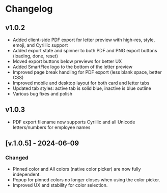 # Changelog

## v1.0.2

- Added client-side PDF export for letter preview with high-res, style, emoji, and Cyrillic support
- Added export state and spinner to both PDF and PNG export buttons (loading, done, reset)
- Moved export buttons below previews for better UX
- Added SmartFlex logo to the bottom of the letter preview
- Improved page break handling for PDF export (less blank space, better CSS)
- Improved mobile and desktop layout for both card and letter tabs
- Updated tab styles: active tab is solid blue, inactive is blue outline
- Various bug fixes and polish 

## v1.0.3

- PDF export filename now supports Cyrillic and all Unicode letters/numbers for employee names 

## [v.1.0.5] - 2024-06-09
### Changed
- Pinned color and All colors (native color picker) are now fully independent.
- Popup for pinned colors no longer closes when using the color picker.
- Improved UX and stability for color selection. 
